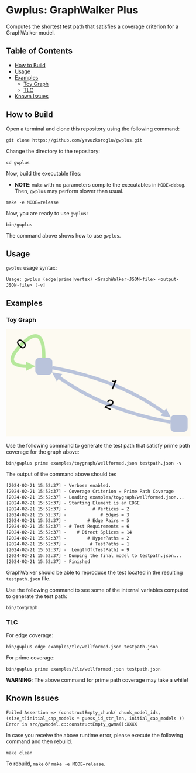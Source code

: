 # Gwplus: GraphWalker Plus

Computes the shortest test path that satisfies a coverage criterion for a GraphWalker model.

## Table of Contents

* [How to Build](#how-to-build)
* [Usage](#usage)
* [Examples](#examples)
    - [Toy Graph](#toy-graph)
    - [TLC](#tlc)
* [Known Issues](#known-issues)

## How to Build

Open a terminal and clone this repository using the following command:

```
git clone https://github.com/yavuzkoroglu/gwplus.git
```

Change the directory to the repository:

```
cd gwplus
```

Now, build the executable files:

* **NOTE**: `make` with no parameters compile the executables in `MODE=debug`. Then, `gwplus` may perform slower than usual.

```
make -e MODE=release
```

Now, you are ready to use `gwplus`:

```
bin/gwplus
```

The command above shows how to use `gwplus`.
## Usage

`gwplus` usage syntax:

```
Usage: gwplus (edge|prime|vertex) <GraphWalker-JSON-file> <output-JSON-file> [-v]
```

## Examples

### Toy Graph

![Toy Graph Model](examples/toygraph/wellformed.png)

Use the following command to generate the test path that satisfy prime path coverage for the graph above:

```
bin/gwplus prime examples/toygraph/wellformed.json testpath.json -v
```

The output of the command above should be:

```
[2024-02-21 15:52:37] - Verbose enabled.
[2024-02-21 15:52:37] - Coverage Criterion = Prime Path Coverage
[2024-02-21 15:52:37] - Loading examples/toygraph/wellformed.json...
[2024-02-21 15:52:37] - Starting Element is an EDGE
[2024-02-21 15:52:37] -          # Vertices = 2
[2024-02-21 15:52:37] -             # Edges = 3
[2024-02-21 15:52:37] -        # Edge Pairs = 5
[2024-02-21 15:52:37] - # Test Requirements = 6
[2024-02-21 15:52:37] -    # Direct Splices = 14
[2024-02-21 15:52:37] -        # HyperPaths = 2
[2024-02-21 15:52:37] -         # TestPaths = 1
[2024-02-21 15:52:37] -  LengthOf(TestPath) = 9
[2024-02-21 15:52:37] - Dumping the final model to testpath.json...
[2024-02-21 15:52:37] - Finished
```

GraphWalker should be able to reproduce the test located in the resulting `testpath.json` file.

Use the following command to see some of the internal variables computed to generate the test path:

```
bin/toygraph
```

### TLC

For edge coverage:

```
bin/gwplus edge examples/tlc/wellformed.json testpath.json
```

For prime coverage:

```
bin/gwplus prime examples/tlc/wellformed.json testpath.json
```

**WARNING**: The above command for prime path coverage may take a while!

## Known Issues

```
Failed Assertion => (constructEmpty_chunk( chunk_model_ids, (size_t)initial_cap_models * guess_id_str_len, initial_cap_models ))
Error in src/gwmodel.c::constructEmpty_gwma():XXXX
```

In case you receive the above runtime error, please execute the following command and then rebuild.

```
make clean
```

To rebuild, `make` or `make -e MODE=release`.
